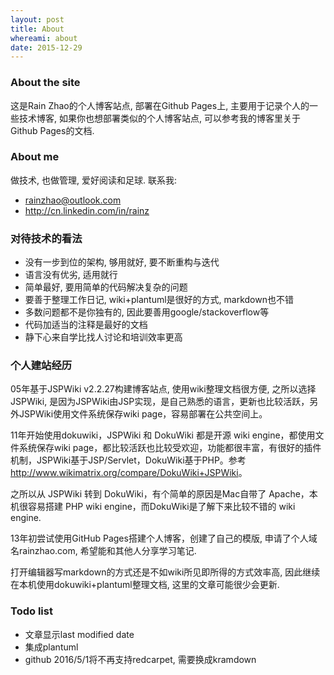 ```yaml
---
layout: post
title: About
whereami: about
date: 2015-12-29
---
```


### About the site

这是Rain Zhao的个人博客站点, 部署在Github Pages上, 主要用于记录个人的一些技术博客, 如果你也想部署类似的个人博客站点, 可以参考我的博客里关于Github Pages的文档.

### About me

做技术, 也做管理, 爱好阅读和足球. 联系我:

* <i class="fa fa-envelope"></i> [rainzhao@outlook.com](mailto:rainzhao@outlook.com)
* <i class="fa fa-linkedin"></i> <http://cn.linkedin.com/in/rainz>

### 对待技术的看法

* 没有一步到位的架构, 够用就好, 要不断重构与迭代
* 语言没有优劣, 适用就行
* 简单最好, 要用简单的代码解决复杂的问题
* 要善于整理工作日记, wiki+plantuml是很好的方式, markdown也不错
* 多数问题都不是你独有的, 因此要善用google/stackoverflow等
* 代码加适当的注释是最好的文档
* 静下心来自学比找人讨论和培训效率更高

### 个人建站经历

05年基于JSPWiki v2.2.27构建博客站点, 使用wiki整理文档很方便, 之所以选择JSPWiki, 是因为JSPWiki由JSP实现，是自己熟悉的语言，更新也比较活跃，另外JSPWiki使用文件系统保存wiki page，容易部署在公共空间上。

11年开始使用dokuwiki，JSPWiki 和 DokuWiki 都是开源 wiki engine，都使用文件系统保存wiki page，都比较活跃也比较受欢迎，功能都很丰富，有很好的插件机制，JSPWiki基于JSP/Servlet，DokuWiki基于PHP。参考 <http://www.wikimatrix.org/compare/DokuWiki+JSPWiki>。

之所以从 JSPWiki 转到 DokuWiki，有个简单的原因是Mac自带了 Apache，本机很容易搭建 PHP wiki engine，而DokuWiki是了解下来比较不错的 wiki engine.

13年初尝试使用GitHub Pages搭建个人博客，创建了自己的模版, 申请了个人域名rainzhao.com, 希望能和其他人分享学习笔记.

打开编辑器写markdown的方式还是不如wiki所见即所得的方式效率高, 因此继续在本机使用dokuwiki+plantuml整理文档, 这里的文章可能很少会更新.

### Todo list

* 文章显示last modified date
* 集成plantuml
* github 2016/5/1将不再支持redcarpet, 需要换成kramdown